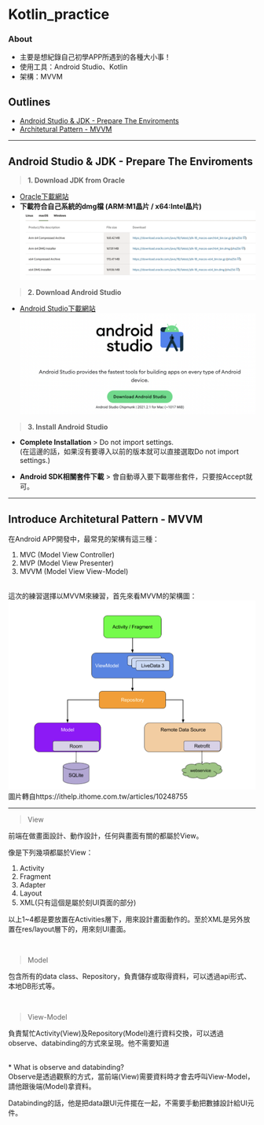 # Kotlin_practice
### **About**
* 主要是想紀錄自己初學APP所遇到的各種大小事！
* 使用工具：Android Studio、Kotlin
* 架構：MVVM

## **Outlines**
* [Android Studio & JDK - Prepare The Enviroments](#android-studio--jdk---prepare-the-enviroments)
* [Architetural Pattern - MVVM](#introduce-architetural-pattern---mvvm)
* * * *

## **Android Studio & JDK - Prepare The Enviroments**
> **1. Download JDK from Oracle**
* [Oracle下載網站](https://www.oracle.com/java/technologies/downloads/#jdk18-mac)
* **下載符合自己系統的dmg檔 (ARM:M1晶片 / x64:Intel晶片)** <br/>
<img src="https://github.com/yuu0223/Kotlin_practice/blob/main/Pictures/jdk_download.png" width="1000" alt="jdk_download"/><br/>

> **2. Download Android Studio**
* [Android Studio下載網站](https://developer.android.com/studio) <br/>
<img src="https://github.com/yuu0223/Kotlin_practice/blob/main/Pictures/android_download.png" width="600" alt="android_download"/><br/>

> **3. Install Android Studio**
* **Complete Installation** > Do not import settings. <br/>
(在這邊的話，如果沒有要導入以前的版本就可以直接選取Do not import settings.)

* **Android SDK相關套件下載** > 會自動導入要下載哪些套件，只要按Accept就可。
* * * *
## **Introduce Architetural Pattern - MVVM**
在Android APP開發中，最常見的架構有這三種：
1. MVC (Model View Controller)
2. MVP (Model View Presenter)
3. MVVM (Model View View-Model)
<br/>
這次的練習選擇以MVVM來練習，首先來看MVVM的架構圖：<br/>
<img src="https://github.com/yuu0223/Kotlin_practice/blob/main/Pictures/MVVM.png" width="600" alt="MVVM"/><br/>
圖片轉自https://ithelp.ithome.com.tw/articles/10248755 

- - -
> View

前端在做畫面設計、動作設計，任何與畫面有關的都屬於View。<br/>

像是下列幾項都屬於View：
1. Activity
2. Fragment
3. Adapter
4. Layout
5. XML(只有這個是屬於刻UI頁面的部分)<br/>

以上1~4都是要放置在Activities層下，用來設計畫面動作的。至於XML是另外放置在res/layout層下的，用來刻UI畫面。<br/>

<br/>

> Model

包含所有的data class、Repository，負責儲存或取得資料，可以透過api形式、本地DB形式等。

<br/>

> View-Model

負責幫忙Activity(View)及Repository(Model)進行資料交換，可以透過observe、databinding的方式來呈現。他不需要知道

<br/>
* What is observe and databinding?
<br/>
Observe是透過觀察的方式，當前端(View)需要資料時才會去呼叫View-Model，請他跟後端(Model)拿資料。

Databinding的話，他是把data跟UI元件擺在一起，不需要手動把數據設計給UI元件。




